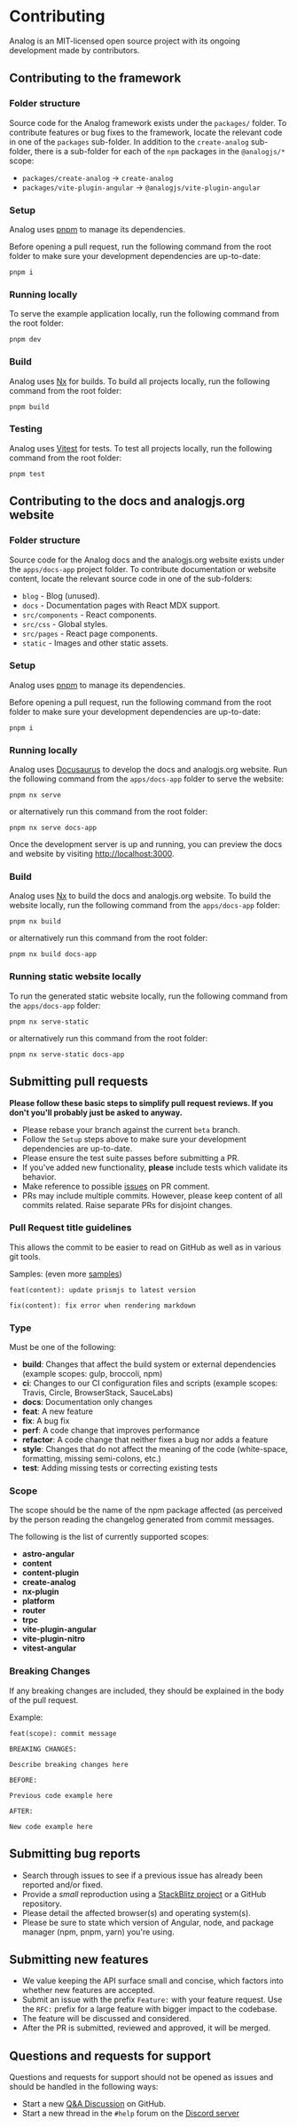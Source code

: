 # Contributing

Analog is an MIT-licensed open source project with its ongoing development made by contributors.

## Contributing to the framework

### Folder structure

Source code for the Analog framework exists under the `packages/` folder. To contribute features or bug fixes to the framework, locate the relevant code in one of the `packages` sub-folder. In addition to the `create-analog` sub-folder, there is a sub-folder for each of the `npm` packages in the `@analogjs/*` scope:

- `packages/create-analog` → `create-analog`
- `packages/vite-plugin-angular` → `@analogjs/vite-plugin-angular`

### Setup

Analog uses [pnpm](https://pnpm.io/) to manage its dependencies.

Before opening a pull request, run the following command from the root folder to make sure your development dependencies are up-to-date:

```shell
pnpm i
```

### Running locally

To serve the example application locally, run the following command from the root folder:

```shell
pnpm dev
```

### Build

Analog uses [Nx](https://nx.dev) for builds. To build all projects locally, run the following command from the root folder:

```shell
pnpm build
```

### Testing

Analog uses [Vitest](https://vitest.dev) for tests. To test all projects locally, run the following command from the root folder:

```shell
pnpm test
```

## Contributing to the docs and analogjs.org website

### Folder structure

Source code for the Analog docs and the analogjs.org website exists under the `apps/docs-app` project folder. To contribute documentation or website content, locate the relevant source code in one of the sub-folders:

- `blog` - Blog (unused).
- `docs` - Documentation pages with React MDX support.
- `src/components` - React components.
- `src/css` - Global styles.
- `src/pages` - React page components.
- `static` - Images and other static assets.

### Setup

Analog uses [pnpm](https://pnpm.io/) to manage its dependencies.

Before opening a pull request, run the following command from the root folder to make sure your development dependencies are up-to-date:

```shell
pnpm i
```

### Running locally

Analog uses [Docusaurus](https://docusaurus.io/) to develop the docs and analogjs.org website. Run the following command from the `apps/docs-app` folder to serve the website:

```shell
pnpm nx serve
```

or alternatively run this command from the root folder:

```shell
pnpm nx serve docs-app
```

Once the development server is up and running, you can preview the docs and website by visiting [http://localhost:3000](http://localhost:3000).

### Build

Analog uses [Nx](https://nx.dev) to build the docs and analogjs.org website. To build the website locally, run the following command from the `apps/docs-app` folder:

```shell
pnpm nx build
```

or alternatively run this command from the root folder:

```shell
pnpm nx build docs-app
```

### Running static website locally

To run the generated static website locally, run the following command from the `apps/docs-app` folder:

```shell
pnpm nx serve-static
```

or alternatively run this command from the root folder:

```shell
pnpm nx serve-static docs-app
```

## Submitting pull requests

**Please follow these basic steps to simplify pull request reviews. If you don't you'll probably just be asked to anyway.**

- Please rebase your branch against the current `beta` branch.
- Follow the `Setup` steps above to make sure your development dependencies are up-to-date.
- Please ensure the test suite passes before submitting a PR.
- If you've added new functionality, **please** include tests which validate its behavior.
- Make reference to possible [issues](https://github.com/analogjs/analog/issues) on PR comment.
- PRs may include multiple commits. However, please keep content of all commits related. Raise separate PRs for disjoint changes.

### Pull Request title guidelines

This allows the commit to be easier
to read on GitHub as well as in various git tools.

Samples: (even more [samples](https://github.com/analogjs/analog/commits/beta))

```
feat(content): update prismjs to latest version
```

```
fix(content): fix error when rendering markdown
```

### Type

Must be one of the following:

- **build**: Changes that affect the build system or external dependencies (example scopes: gulp, broccoli, npm)
- **ci**: Changes to our CI configuration files and scripts (example scopes: Travis, Circle, BrowserStack, SauceLabs)
- **docs**: Documentation only changes
- **feat**: A new feature
- **fix**: A bug fix
- **perf**: A code change that improves performance
- **refactor**: A code change that neither fixes a bug nor adds a feature
- **style**: Changes that do not affect the meaning of the code (white-space, formatting, missing semi-colons, etc.)
- **test**: Adding missing tests or correcting existing tests

### Scope

The scope should be the name of the npm package affected (as perceived by the person reading the changelog generated from commit messages.

The following is the list of currently supported scopes:

- **astro-angular**
- **content**
- **content-plugin**
- **create-analog**
- **nx-plugin**
- **platform**
- **router**
- **trpc**
- **vite-plugin-angular**
- **vite-plugin-nitro**
- **vitest-angular**

### Breaking Changes

If any breaking changes are included, they should be explained in the body of the pull request.

Example:

```
feat(scope): commit message

BREAKING CHANGES:

Describe breaking changes here

BEFORE:

Previous code example here

AFTER:

New code example here
```

## Submitting bug reports

- Search through issues to see if a previous issue has already been reported and/or fixed.
- Provide a _small_ reproduction using a [StackBlitz project](https://analogjs.org/new) or a GitHub repository.
- Please detail the affected browser(s) and operating system(s).
- Please be sure to state which version of Angular, node, and package manager (npm, pnpm, yarn) you're using.

## Submitting new features

- We value keeping the API surface small and concise, which factors into whether new features are accepted.
- Submit an issue with the prefix `Feature:` with your feature request. Use the `RFC:` prefix for a large feature with bigger impact to the codebase.
- The feature will be discussed and considered.
- After the PR is submitted, reviewed and approved, it will be merged.

## Questions and requests for support

Questions and requests for support should not be opened as issues and should be handled in the following ways:

- Start a new [Q&A Discussion](https://github.com/analogjs/analog/discussions/new?category=q-a) on GitHub.
- Start a new thread in the `#help` forum on the [Discord server](https://chat.analogjs.org/)
